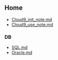 
## Home
- [Cloud9_init_note.md](./Cloud9_init_note.md)
- [Cloud9_use_note.md](./Cloud9_use_note.md)

### DB
- [SQL.md](./DB/SQL.md)
- [Oracle.md](./DB/Oracle.md)
